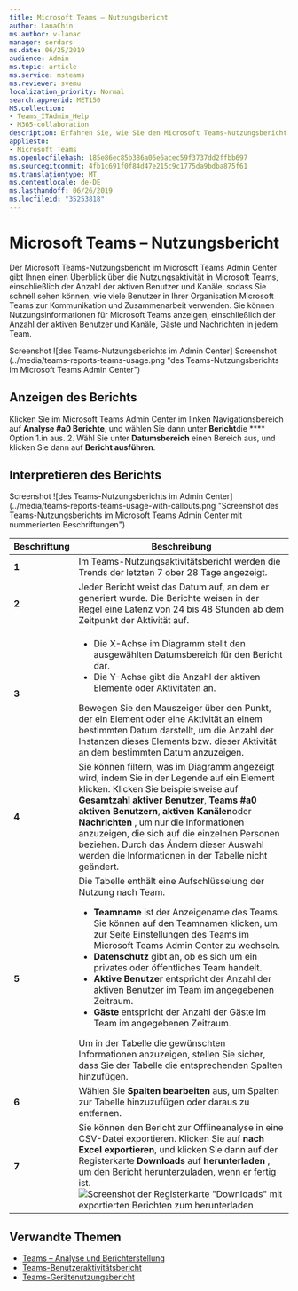 ```yaml
---
title: Microsoft Teams – Nutzungsbericht
author: LanaChin
ms.author: v-lanac
manager: serdars
ms.date: 06/25/2019
audience: Admin
ms.topic: article
ms.service: msteams
ms.reviewer: svemu
localization_priority: Normal
search.appverid: MET150
MS.collection:
- Teams_ITAdmin_Help
- M365-collaboration
description: Erfahren Sie, wie Sie den Microsoft Teams-Nutzungsbericht im Microsoft Teams Admin Center verwenden, um sich einen Überblick über die Microsoft Teams-Aktivitäten in Ihrem Unternehmen zu verschaffen.
appliesto:
- Microsoft Teams
ms.openlocfilehash: 185e86ec85b386a06e6acec59f3737dd2ffbb697
ms.sourcegitcommit: 4fb1c691f0f84d47e215c9c1775da9bdba875f61
ms.translationtype: MT
ms.contentlocale: de-DE
ms.lasthandoff: 06/26/2019
ms.locfileid: "35253818"
---
```

# <a name="microsoft-teams-usage-report"></a>Microsoft Teams – Nutzungsbericht

Der Microsoft Teams-Nutzungsbericht im Microsoft Teams Admin Center gibt Ihnen einen Überblick über die Nutzungsaktivität in Microsoft Teams, einschließlich der Anzahl der aktiven Benutzer und Kanäle, sodass Sie schnell sehen können, wie viele Benutzer in Ihrer Organisation Microsoft Teams zur Kommunikation und Zusammenarbeit verwenden. Sie können Nutzungsinformationen für Microsoft Teams anzeigen, einschließlich der Anzahl der aktiven Benutzer und Kanäle, Gäste und Nachrichten in jedem Team.

Screenshot ![des Teams-Nutzungsberichts im Admin Center] Screenshot (../media/teams-reports-teams-usage.png "des Teams-Nutzungsberichts im Microsoft Teams Admin Center")

## <a name="view-the-report"></a>Anzeigen des Berichts

Klicken Sie im Microsoft Teams Admin Center im linken Navigationsbereich auf **Analyse #a0 Berichte**, und wählen Sie dann unter **Bericht**die **** Option 1.in aus.
2. Wähl Sie unter **Datumsbereich** einen Bereich aus, und klicken Sie dann auf **Bericht ausführen**.

## <a name="interpret-the-report"></a>Interpretieren des Berichts

Screenshot ![des Teams-Nutzungsberichts im Admin Center] (../media/teams-reports-teams-usage-with-callouts.png "Screenshot des Teams-Nutzungsberichts im Microsoft Teams Admin Center mit nummerierten Beschriftungen")

|Beschriftung |Beschreibung  |
|--------|-------------|
|**1**   |Im Teams-Nutzungsaktivitätsbericht werden die Trends der letzten 7 ober 28 Tage angezeigt. |
|**2**   |Jeder Bericht weist das Datum auf, an dem er generiert wurde. Die Berichte weisen in der Regel eine Latenz von 24 bis 48 Stunden ab dem Zeitpunkt der Aktivität auf. |
|**3**   |<ul><li>Die X-Achse im Diagramm stellt den ausgewählten Datumsbereich für den Bericht dar.</li> <li> Die Y-Achse gibt die Anzahl der aktiven Elemente oder Aktivitäten an.</li> </ul>Bewegen Sie den Mauszeiger über den Punkt, der ein Element oder eine Aktivität an einem bestimmten Datum darstellt, um die Anzahl der Instanzen dieses Elements bzw. dieser Aktivität an dem bestimmten Datum anzuzeigen.|
|**4**   |Sie können filtern, was im Diagramm angezeigt wird, indem Sie in der Legende auf ein Element klicken. Klicken Sie beispielsweise auf **Gesamtzahl aktiver Benutzer**, **Teams #a0 aktiven Benutzern**, **aktiven Kanälen**oder **Nachrichten** , um nur die Informationen anzuzeigen, die sich auf die einzelnen Personen beziehen. Durch das Ändern dieser Auswahl werden die Informationen in der Tabelle nicht geändert. |
|**5**   |Die Tabelle enthält eine Aufschlüsselung der Nutzung nach Team. <ul><li>**Teamname** ist der Anzeigename des Teams. Sie können auf den Teamnamen klicken, um zur Seite Einstellungen des Teams im Microsoft Teams Admin Center zu wechseln. </li> <li>**Datenschutz** gibt an, ob es sich um ein privates oder öffentliches Team handelt.</li> <li>**Aktive Benutzer** entspricht der Anzahl der aktiven Benutzer im Team im angegebenen Zeitraum.</li><li>**Gäste** entspricht der Anzahl der Gäste im Team im angegebenen Zeitraum.</li> </li> </ul>Um in der Tabelle die gewünschten Informationen anzuzeigen, stellen Sie sicher, dass Sie der Tabelle die entsprechenden Spalten hinzufügen. |
|**6**   |Wählen Sie **Spalten bearbeiten** aus, um Spalten zur Tabelle hinzuzufügen oder daraus zu entfernen.|
|**7**   |Sie können den Bericht zur Offlineanalyse in eine CSV-Datei exportieren. Klicken Sie auf **nach Excel exportieren**, und klicken Sie dann auf der Registerkarte **Downloads** auf **herunterladen** , um den Bericht herunterzuladen, wenn er fertig ist.<br>![Screenshot der Registerkarte "Downloads" mit exportierten Berichten zum herunterladen](../media/teams-reports-export-to-csv.png)|

## <a name="related-topics"></a>Verwandte Themen
- [Teams – Analyse und Berichterstellung](teams-reporting-reference.md)
- [Teams-Benutzeraktivitätsbericht](user-activity-report.md)
- [Teams-Gerätenutzungsbericht](device-usage-report.md)
